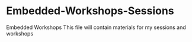 # Embedded-Workshops-Sessions
Embedded Workshops 
This file will contain materials for my sessions and workshops 
